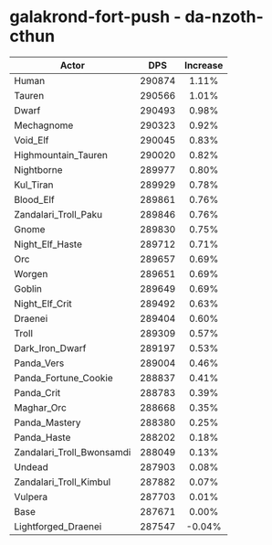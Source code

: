 # galakrond-fort-push - da-nzoth-cthun
| Actor | DPS | Increase |
|---|:---:|:---:|
|Human|290874|1.11%|
|Tauren|290566|1.01%|
|Dwarf|290493|0.98%|
|Mechagnome|290323|0.92%|
|Void_Elf|290045|0.83%|
|Highmountain_Tauren|290020|0.82%|
|Nightborne|289977|0.80%|
|Kul_Tiran|289929|0.78%|
|Blood_Elf|289861|0.76%|
|Zandalari_Troll_Paku|289846|0.76%|
|Gnome|289830|0.75%|
|Night_Elf_Haste|289712|0.71%|
|Orc|289657|0.69%|
|Worgen|289651|0.69%|
|Goblin|289649|0.69%|
|Night_Elf_Crit|289492|0.63%|
|Draenei|289404|0.60%|
|Troll|289309|0.57%|
|Dark_Iron_Dwarf|289197|0.53%|
|Panda_Vers|289004|0.46%|
|Panda_Fortune_Cookie|288837|0.41%|
|Panda_Crit|288783|0.39%|
|Maghar_Orc|288668|0.35%|
|Panda_Mastery|288380|0.25%|
|Panda_Haste|288202|0.18%|
|Zandalari_Troll_Bwonsamdi|288049|0.13%|
|Undead|287903|0.08%|
|Zandalari_Troll_Kimbul|287882|0.07%|
|Vulpera|287703|0.01%|
|Base|287671|0.00%|
|Lightforged_Draenei|287547|-0.04%|
